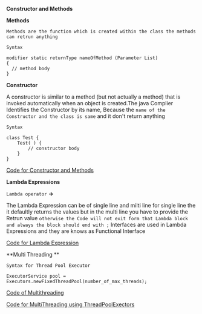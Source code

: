 **Constructor and Methods**

**Methods**
  
    Methods are the function which is created within the class the methods can retrun anything 
  
  `Syntax`
  
  ```
  modifier static returnType nameOfMethod (Parameter List)
  {
	// method body
}	
```



**Constructor**

A constructor is similar to a method (but not actually a method) that is invoked automatically when an object is created.The java Complier Identifies the Constructor by its name, Because the ``name of the Constructor and the class is same`` and it don't return anything 

`Syntax`

```
class Test {
    Test( ) {
        // constructor body
    }
}
```

[Code for Constructor and Methods ](https://github.com/brigisroy/work/blob/master/11.12.2019/Constructor.java)

**Lambda Expressions**

`Lambda operator` **->**

The Lambda Expression can be of single line and milti line for single line the it defaultly returns the values but in the multi line you have to provide the Retrun value `otherwise the Code will not exit form that Lambda block and always the block should end with ;` Interfaces are used in Lambda Expressions and they are knows as Functional Interface

[Code for Lambda Expression](https://github.com/brigisroy/work/blob/master/11.12.2019/LambdaExpressions.java)

**Multi Threading **

```
Syntax for Thread Pool Executor

ExecutorService pool = Executors.newFixedThreadPool(number_of_max_threads);
```
[Code of Multithreading](https://github.com/brigisroy/work/blob/master/11.12.2019/Multi.java)

[Code for MultiThreading using ThreadPoolExectors](https://github.com/brigisroy/work/blob/master/11.12.2019/Threadpool.java)
